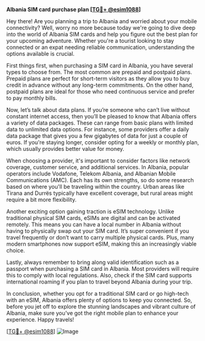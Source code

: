 **Albania SIM card purchase plan [[TG💪+ @esim1088](https://t.me/s/esim1088)]**

Hey there! Are you planning a trip to Albania and worried about your mobile connectivity? Well, worry no more because today we're going to dive deep into the world of Albania SIM cards and help you figure out the best plan for your upcoming adventure. Whether you're a tourist looking to stay connected or an expat needing reliable communication, understanding the options available is crucial.

First things first, when purchasing a SIM card in Albania, you have several types to choose from. The most common are prepaid and postpaid plans. Prepaid plans are perfect for short-term visitors as they allow you to buy credit in advance without any long-term commitments. On the other hand, postpaid plans are ideal for those who need continuous service and prefer to pay monthly bills. 

Now, let’s talk about data plans. If you’re someone who can’t live without constant internet access, then you’ll be pleased to know that Albania offers a variety of data packages. These can range from basic plans with limited data to unlimited data options. For instance, some providers offer a daily data package that gives you a few gigabytes of data for just a couple of euros. If you're staying longer, consider opting for a weekly or monthly plan, which usually provides better value for money.

When choosing a provider, it's important to consider factors like network coverage, customer service, and additional services. In Albania, popular operators include Vodafone, Telekom Albania, and Albanian Mobile Communications (AMC). Each has its own strengths, so do some research based on where you'll be traveling within the country. Urban areas like Tirana and Durrës typically have excellent coverage, but rural areas might require a bit more flexibility.

Another exciting option gaining traction is eSIM technology. Unlike traditional physical SIM cards, eSIMs are digital and can be activated remotely. This means you can have a local number in Albania without having to physically swap out your SIM card. It’s super convenient if you travel frequently or don’t want to carry multiple physical cards. Plus, many modern smartphones now support eSIM, making this an increasingly viable choice.

Lastly, always remember to bring along valid identification such as a passport when purchasing a SIM card in Albania. Most providers will require this to comply with local regulations. Also, check if the SIM card supports international roaming if you plan to travel beyond Albania during your trip.

In conclusion, whether you opt for a traditional SIM card or go high-tech with an eSIM, Albania offers plenty of options to keep you connected. So, before you jet off to explore the stunning landscapes and vibrant culture of Albania, make sure you’ve got the right mobile plan to enhance your experience. Happy travels!

[[TG💪+ @esim1088](https://t.me/s/esim1088)] ![Image](https://i.postimg.cc/Y0z9fWf4/image.png)
